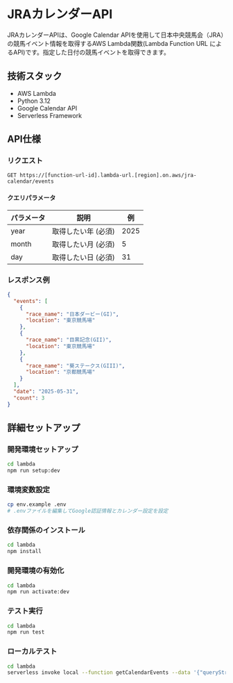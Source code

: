 # JRAカレンダーAPI

JRAカレンダーAPIは、Google Calendar APIを使用して日本中央競馬会（JRA）の競馬イベント情報を取得するAWS Lambda関数(Lambda Function URL によるAPI)です。指定した日付の競馬イベントを取得できます。

## 技術スタック
- AWS Lambda
- Python 3.12
- Google Calendar API
- Serverless Framework

## API仕様
### リクエスト
```
GET https://[function-url-id].lambda-url.[region].on.aws/jra-calendar/events
```

#### クエリパラメータ
| パラメータ | 説明 | 例 |
| --- | --- | --- |
| year | 取得したい年 (必須) | 2025 |
| month | 取得したい月 (必須) | 5 |
| day | 取得したい日 (必須) | 31 |


### レスポンス例
```json
{
  "events": [
    {
      "race_name": "日本ダービー(GI)",
      "location": "東京競馬場"
    },
    {
      "race_name": "目黒記念(GII)",
      "location": "東京競馬場"
    },
    {
      "race_name": "葵ステークス(GIII)",
      "location": "京都競馬場"
    }
  ],
  "date": "2025-05-31",
  "count": 3
}
```

## 詳細セットアップ

### 開発環境セットアップ
```bash
cd lambda
npm run setup:dev
```

### 環境変数設定
```bash
cp env.example .env
# .envファイルを編集してGoogle認証情報とカレンダー設定を設定
```


### 依存関係のインストール
```bash
cd lambda
npm install
```

### 開発環境の有効化
```bash
cd lambda
npm run activate:dev
```

### テスト実行
```bash
cd lambda
npm run test
```

### ローカルテスト
```bash
cd lambda
serverless invoke local --function getCalendarEvents --data '{"queryStringParameters": {"year": "2025", "month": "5", "day": "31"}}'
```
